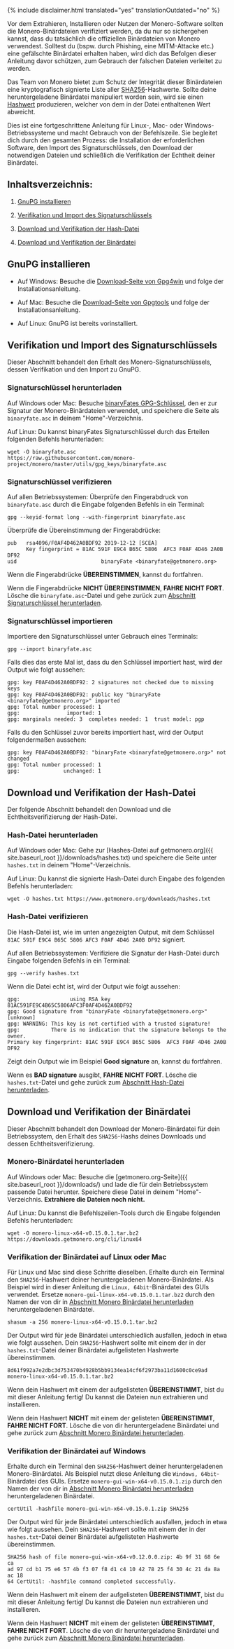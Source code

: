 {% include disclaimer.html translated="yes" translationOutdated="no" %}

Vor dem Extrahieren, Installieren oder Nutzen der Monero-Software sollten
die Monero-Binärdateien verifiziert werden, da du nur so sichergehen kannst,
dass du tatsächlich die offiziellen Binärdateien von Monero
verwendest. Solltest du (bspw. durch Phishing, eine MITM-Attacke etc.) eine
gefälschte Binärdatei erhalten haben, wird dich das Befolgen dieser
Anleitung davor schützen, zum Gebrauch der falschen Dateien verleitet zu
werden.

Das Team von Monero bietet zum Schutz der Integrität dieser Binärdateien
eine kryptografisch signierte Liste aller
[SHA256](https://de.wikipedia.org/wiki/SHA-2)-Hashwerte. Sollte deine
heruntergeladene Binärdatei manipuliert worden sein, wird sie einen
[Hashwert](https://en.wikipedia.org/wiki/File_verification) produzieren,
welcher von dem in der Datei enthaltenen Wert abweicht.

Dies ist eine fortgeschrittene Anleitung für Linux-, Mac- oder
Windows-Betriebssysteme und macht Gebrauch von der Befehlszeile. Sie
begleitet dich durch den gesamten Prozess: die Installation der
erforderlichen Software, den Import des Signaturschlüssels, den Download der
notwendigen Dateien und schließlich die Verifikation der Echtheit deiner
Binärdatei.

## Inhaltsverzeichnis:

1. [GnuPG installieren](#gnupg-installieren)

2. [Verifikation und Import des
   Signaturschlüssels](#verifikation-und-import-des-signaturschlüssels)

3. [Download und Verifikation der
   Hash-Datei](#download-und-verifikation-der-hash-datei)

4. [Download und Verifikation der
   Binärdatei](#download-und-verifikation-der-binärdatei)

## GnuPG installieren

+ Auf Windows: Besuche die [Download-Seite von
Gpg4win](https://gpg4win.org/download.html) und folge der
Installationsanleitung.

+ Auf Mac: Besuche die [Download-Seite von Gpgtools](https://gpgtools.org/)
und folge der Installationsanleitung.

+ Auf Linux: GnuPG ist bereits vorinstalliert.

## Verifikation und Import des Signaturschlüssels

Dieser Abschnitt behandelt den Erhalt des Monero-Signaturschlüssels, dessen
Verifikation und den Import zu GnuPG.

### Signaturschlüssel herunterladen

Auf Windows oder Mac: Besuche [binaryFates
GPG-Schlüssel](https://raw.githubusercontent.com/monero-project/monero/master/utils/gpg_keys/binaryfate.asc),
den er zur Signatur der Monero-Binärdateien verwendet, und speichere die
Seite als `binaryfate.asc` in deinem "Home"-Verzeichnis.

Auf Linux: Du kannst binaryFates Signaturschlüssel durch das Erteilen
folgenden Befehls herunterladen:

```
wget -O binaryfate.asc
https://raw.githubusercontent.com/monero-project/monero/master/utils/gpg_keys/binaryfate.asc
```

### Signaturschlüssel verifizieren

Auf allen Betriebssystemen: Überprüfe den Fingerabdruck von `binaryfate.asc`
durch die Eingabe folgenden Befehls in ein Terminal:

``` gpg --keyid-format long --with-fingerprint binaryfate.asc ```


Überprüfe die Übereinstimmung der Fingerabdrücke:

```
pub   rsa4096/F0AF4D462A0BDF92 2019-12-12 [SCEA]
      Key fingerprint = 81AC 591F E9C4 B65C 5806  AFC3 F0AF 4D46 2A0B DF92
uid                           binaryFate <binaryfate@getmonero.org>
```

Wenn die Fingerabdrücke **ÜBEREINSTIMMEN**, kannst du fortfahren.

Wenn die Fingerabdrücke **NICHT ÜBEREINSTIMMEN**, **FAHRE NICHT
FORT**. Lösche die `binaryfate.asc`-Datei und gehe zurück zum [Abschnitt
Signaturschlüssel herunterladen](#signaturschlüssel-herunterladen).

### Signaturschlüssel importieren

Importiere den Signaturschlüssel unter Gebrauch eines Terminals:

``` gpg --import binaryfate.asc ```

Falls dies das erste Mal ist, dass du den Schlüssel importiert hast, wird
der Output wie folgt aussehen:

```
gpg: key F0AF4D462A0BDF92: 2 signatures not checked due to missing keys
gpg: key F0AF4D462A0BDF92: public key "binaryFate <binaryfate@getmonero.org>" imported
gpg: Total number processed: 1
gpg:               imported: 1
gpg: marginals needed: 3  completes needed: 1  trust model: pgp
```

Falls du den Schlüssel zuvor bereits importiert hast, wird der Output
folgendermaßen aussehen:

```
gpg: key F0AF4D462A0BDF92: "binaryFate <binaryfate@getmonero.org>" not changed
gpg: Total number processed: 1
gpg:              unchanged: 1
```

## Download und Verifikation der Hash-Datei

Der folgende Abschnitt behandelt den Download und die Echtheitsverifizierung
der Hash-Datei.

### Hash-Datei herunterladen

Auf Windows oder Mac: Gehe zur [Hashes-Datei auf getmonero.org]({{
site.baseurl_root }}/downloads/hashes.txt) und speichere die Seite unter
`hashes.txt` in deinem "Home"-Verzeichnis.

Auf Linux: Du kannst die signierte Hash-Datei durch Eingabe des folgenden
Befehls herunterladen:

``` wget -O hashes.txt https://www.getmonero.org/downloads/hashes.txt ```

### Hash-Datei verifizieren

Die Hash-Datei ist, wie im unten angezeigten Output, mit dem Schlüssel `81AC
591F E9C4 B65C 5806 AFC3 F0AF 4D46 2A0B DF92` signiert.

Auf allen Betriebssystemen: Verifiziere die Signatur der Hash-Datei durch
Eingabe folgenden Befehls in ein Terminal:

``` gpg --verify hashes.txt ```

Wenn die Datei echt ist, wird der Output wie folgt aussehen:

```
gpg:                using RSA key 81AC591FE9C4B65C5806AFC3F0AF4D462A0BDF92
gpg: Good signature from "binaryFate <binaryfate@getmonero.org>" [unknown]
gpg: WARNING: This key is not certified with a trusted signature!
gpg:          There is no indication that the signature belongs to the owner.
Primary key fingerprint: 81AC 591F E9C4 B65C 5806  AFC3 F0AF 4D46 2A0B DF92
```

Zeigt dein Output wie im Beispiel **Good signature** an, kannst du
fortfahren.

Wenn es **BAD signature** ausgibt, **FAHRE NICHT FORT**. Lösche die
`hashes.txt`-Datei und gehe zurück zum [Abschnitt Hash-Datei
herunterladen](#hash-datei-herunterladen).

## Download und Verifikation der Binärdatei

Dieser Abschnitt behandelt den Download der Monero-Binärdatei für dein
Betriebssystem, den Erhalt des `SHA256`-Hashs deines Downloads und dessen
Echtheitsverifizierung.

### Monero-Binärdatei herunterladen

Auf Windows oder Mac: Besuche die [getmonero.org-Seite]({{ site.baseurl_root
}}/downloads/) und lade die für dein Betriebssystem passende Datei
herunter. Speichere diese Datei in deinem "Home"-Verzeichnis. **Extrahiere
die Dateien noch nicht.**

Auf Linux: Du kannst die Befehlszeilen-Tools durch die Eingabe folgenden
Befehls herunterladen:

```
wget -O monero-linux-x64-v0.15.0.1.tar.bz2 https://downloads.getmonero.org/cli/linux64
```

### Verifikation der Binärdatei auf Linux oder Mac

Für Linux und Mac sind diese Schritte dieselben. Erhalte durch ein Terminal
den `SHA256`-Hashwert deiner heruntergeladenen Monero-Binärdatei. Als
Beispiel wird in dieser Anleitung die `Linux, 64bit`-Binärdatei des GUIs
verwendet. Ersetze `monero-gui-linux-x64-v0.15.0.1.tar.bz2` durch den Namen
der von dir in [Abschnitt Monero Binärdatei
herunterladen](#monero-binärdatei-herunterladen) heruntergeladenen
Binärdatei.

```
shasum -a 256 monero-linux-x64-v0.15.0.1.tar.bz2
```

Der Output wird für jede Binärdatei unterschiedlich ausfallen, jedoch in
etwa wie folgt aussehen. Dein `SHA256`-Hashwert sollte mit einem der in der
`hashes.txt`-Datei deiner Binärdatei aufgelisteten Hashwerte übereinstimmen.

```
8d61f992a7e2dbc3d753470b4928b5bb9134ea14cf6f2973ba11d1600c0ce9ad
monero-linux-x64-v0.15.0.1.tar.bz2
```

Wenn dein Hashwert mit einem der aufgelisteten **ÜBEREINSTIMMT**, bist du
mit dieser Anleitung fertig! Du kannst die Dateien nun extrahieren und
installieren.

Wenn dein Hashwert **NICHT** mit einem der gelisteten **ÜBEREINSTIMMT**,
**FAHRE NICHT FORT**. Lösche die von dir heruntergeladene Binärdatei und
gehe zurück zum [Abschnitt Monero Binärdatei
herunterladen](#monero-binärdatei-herunterladen).

### Verifikation der Binärdatei auf Windows

Erhalte durch ein Terminal den `SHA256`-Hashwert deiner heruntergeladenen
Monero-Binärdatei. Als Beispiel nutzt diese Anleitung die `Windows,
64bit`-Binärdatei des GUIs. Ersetze `monero-gui-win-x64-v0.15.0.1.zip` durch
den Namen der von dir in [Abschnitt Monero Binärdatei
herunterladen](#monero-binärdatei-herunterladen) heruntergeladenen
Binärdatei.

``` certUtil -hashfile monero-gui-win-x64-v0.15.0.1.zip SHA256 ```

Der Output wird für jede Binärdatei unterschiedlich ausfallen, jedoch in
etwa wie folgt aussehen. Dein `SHA256`-Hashwert sollte mit einem der in der
`hashes.txt`-Datei deiner Binärdatei aufgelisteten Hashwerte übereinstimmen.

```
SHA256 hash of file monero-gui-win-x64-v0.12.0.0.zip: 4b 9f 31 68 6e ca
ad 97 cd b1 75 e6 57 4b f3 07 f8 d1 c4 10 42 78 25 f4 30 4c 21 da 8a ac 18
64 CertUtil: -hashfile command completed successfully. 
```

Wenn dein Hashwert mit einem der aufgelisteten **ÜBEREINSTIMMT**, bist du
mit dieser Anleitung fertig! Du kannst die Dateien nun extrahieren und
installieren.

Wenn dein Hashwert **NICHT** mit einem der gelisteten **ÜBEREINSTIMMT**,
**FAHRE NICHT FORT**. Lösche die von dir heruntergeladene Binärdatei und
gehe zurück zum [Abschnitt Monero Binärdatei
herunterladen](#monero-binärdatei-herunterladen).
